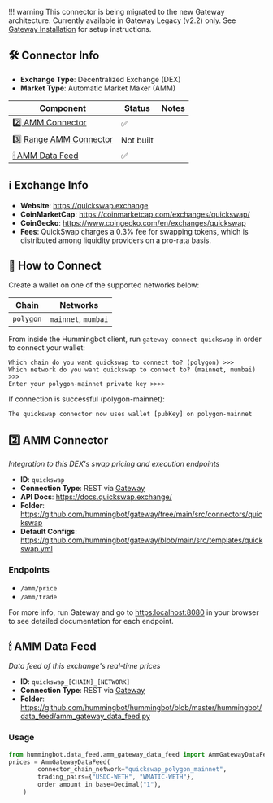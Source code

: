 
!!! warning
    This connector is being migrated to the new Gateway architecture. Currently available in Gateway Legacy (v2.2) only. See [Gateway Installation](/gateway/installation) for setup instructions.

## 🛠 Connector Info

- **Exchange Type**: Decentralized Exchange (DEX)
- **Market Type**: Automatic Market Maker (AMM)

| Component | Status | Notes | 
| --------- | ------ | ----- |
| [2️⃣ AMM Connector](#2-amm-connector) | ✅ |
| [3️⃣ Range AMM Connector](#3-range-amm-connector) | Not built |
| [🕯 AMM Data Feed](#amm-data-feed) | ✅ |

## ℹ️ Exchange Info

- **Website**: <https://quickswap.exchange>
- **CoinMarketCap**: <https://coinmarketcap.com/exchanges/quickswap/>
- **CoinGecko**: <https://www.coingecko.com/en/exchanges/quickswap>
- **Fees**: QuickSwap charges a 0.3% fee for swapping tokens, which is distributed among liquidity providers on a pro-rata basis.

## 🔑 How to Connect

Create a wallet on one of the supported networks below:

| Chain | Networks | 
| ----- | -------- |
| `polygon` | `mainnet`, `mumbai` 

From inside the Hummingbot client, run `gateway connect quickswap` in order to connect your wallet:
 
```
Which chain do you want quickswap to connect to? (polygon) >>> 
Which network do you want quickswap to connect to? (mainnet, mumbai) >>>
Enter your polygon-mainnet private key >>>>
```

If connection is successful (polygon-mainnet):
```
The quickswap connector now uses wallet [pubKey] on polygon-mainnet
```


## 2️⃣ AMM Connector
*Integration to this DEX's swap pricing and execution endpoints*

- **ID**: `quickswap`
- **Connection Type**: REST via [Gateway](/gateway)
- **API Docs**: <https://docs.quickswap.exchange/>
- **Folder**: <https://github.com/hummingbot/gateway/tree/main/src/connectors/quickswap>
- **Default Configs**: <https://github.com/hummingbot/gateway/blob/main/src/templates/quickswap.yml>

### Endpoints

- `/amm/price`
- `/amm/trade`


For more info, run Gateway and go to <https:localhost:8080> in your browser to see detailed documentation for each endpoint.

## 🕯 AMM Data Feed
*Data feed of this exchange's real-time prices*

- **ID**: `quickswap_[CHAIN]_[NETWORK]`
- **Connection Type**: REST via [Gateway](/gateway)
- **Folder**: <https://github.com/hummingbot/hummingbot/blob/master/hummingbot/data_feed/amm_gateway_data_feed.py>

### Usage

```python
from hummingbot.data_feed.amm_gateway_data_feed import AmmGatewayDataFeed
prices = AmmGatewayDataFeed(
        connector_chain_network="quickswap_polygon_mainnet",
        trading_pairs={"USDC-WETH", "WMATIC-WETH"},
        order_amount_in_base=Decimal("1"),
    )
```